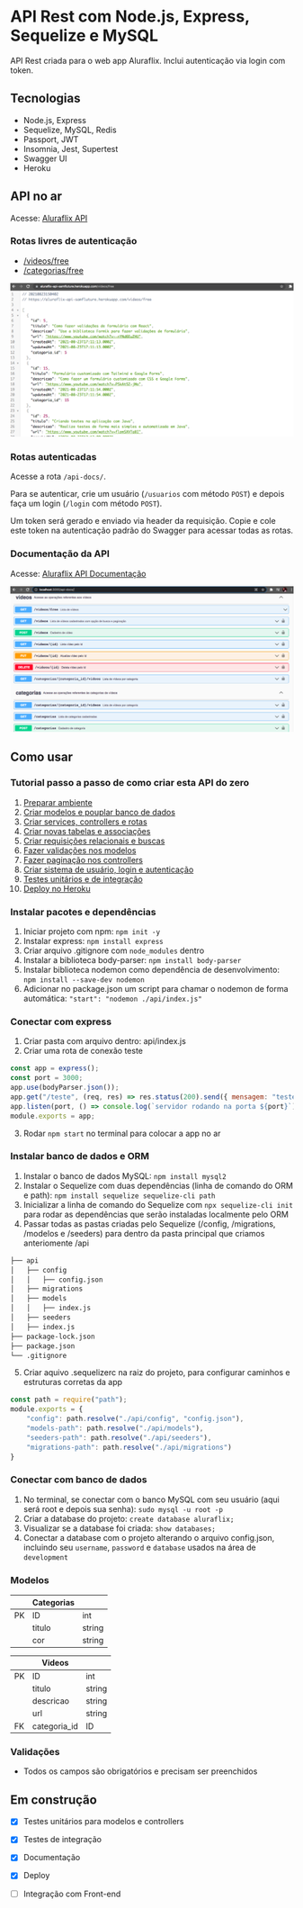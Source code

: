 # API Rest com Node.js, Express, Sequelize e MySQL

API Rest criada para o web app Aluraflix. Inclui autenticação via login com token.

## Tecnologias

- Node.js, Express
- Sequelize, MySQL, Redis
- Passport, JWT
- Insomnia, Jest, Supertest
- Swagger UI
- Heroku

## API no ar

Acesse: [Aluraflix API](https://aluraflix-api-samfluture.herokuapp.com/)

### Rotas livres de autenticação

- [/videos/free](https://aluraflix-api-samfluture.herokuapp.com/videos/free)
- [/categorias/free](https://aluraflix-api-samfluture.herokuapp.com/categorias/free)

![json](https://github.com/samantafluture/aluraflix-api/blob/main/public/json.png?raw=true)

### Rotas autenticadas

Acesse a rota `/api-docs/`.

Para se autenticar, crie um usuário (`/usuarios` com método `POST`) e depois faça um login (`/login` com método `POST`).

Um token será gerado e enviado via header da requisição. Copie e cole este token na autenticação padrão do Swagger para acessar todas as rotas.

### Documentação da API

Acesse: [Aluraflix API Documentação](https://aluraflix-api-samfluture.herokuapp.com/api-docs/)

![swagger](https://github.com/samantafluture/aluraflix-api/blob/main/public/swagger.png?raw=true)

## Como usar

### Tutorial passo a passo de como criar esta API do zero

1. [Preparar ambiente](https://github.com/samantafluture/aluraflix-api/blob/main/public/tutorial/01-PrepararAmbiente.md)
2. [Criar modelos e pouplar banco de dados](https://github.com/samantafluture/aluraflix-api/blob/main/public/tutorial/02-CriarModelosPopularBanco.md)
3. [Criar services, controllers e rotas](https://github.com/samantafluture/aluraflix-api/blob/main/public/tutorial/03-CriarServicesControllersRotas.md)
4. [Criar novas tabelas e associações](https://github.com/samantafluture/aluraflix-api/blob/main/public/tutorial/04-CriarNovasTabelasAssociacoes.md)
5. [Criar requisições relacionais e buscas](https://github.com/samantafluture/aluraflix-api/blob/main/public/tutorial/05-CriarRequisicoesRelacionaisBuscas.md)
6. [Fazer validações nos modelos](https://github.com/samantafluture/aluraflix-api/blob/main/public/tutorial/06-FazerValidacoesModelos.md)
7. [Fazer paginação nos controllers](https://github.com/samantafluture/aluraflix-api/blob/main/public/tutorial/07-FazerPaginacaoControllers.md)
8. [Criar sistema de usuário, login e autenticação](https://github.com/samantafluture/aluraflix-api/blob/main/public/tutorial/08-CriarUsuariosLoginAutenticacao.md)
9. [Testes unitários e de integração](https://github.com/samantafluture/aluraflix-api/blob/main/public/tutorial/09-TestesUnitariosIntegracao.md)
10. [Deploy no Heroku](https://github.com/samantafluture/aluraflix-api/blob/main/public/tutorial/10-DeployHeroku.md)

### Instalar pacotes e dependências

1. Iniciar projeto com npm: `npm init -y`
2. Instalar express: `npm install express`
3. Criar arquivo .gitignore com `node_modules` dentro
4. Instalar a biblioteca body-parser: `npm install body-parser`
5. Instalar biblioteca nodemon como dependência de desenvolvimento: `npm install --save-dev nodemon`
6. Adicionar no package.json um script para chamar o nodemon de forma automática: `"start": "nodemon ./api/index.js"`

### Conectar com express

1. Criar pasta com arquivo dentro: api/index.js
2. Criar uma rota de conexão teste

```javascript
const app = express();
const port = 3000;
app.use(bodyParser.json());
app.get("/teste", (req, res) => res.status(200).send({ mensagem: "teste api" }));
app.listen(port, () => console.log(`servidor rodando na porta ${port}`));
module.exports = app;
```
3. Rodar `npm start` no terminal para colocar a app no ar

### Instalar banco de dados e ORM

1. Instalar o banco de dados MySQL: `npm install mysql2`
2. Instalar o Sequelize com duas dependências (linha de comando do ORM e path): `npm install sequelize sequelize-cli path`
3. Inicializar a linha de comando do Sequelize com `npx sequelize-cli init` para rodar as dependências que serão instaladas localmente pelo ORM
4. Passar todas as pastas criadas pelo Sequelize (/config, /migrations, /modelos e /seeders) para dentro da pasta principal que criamos anteriomente /api

```bash
├── api
│   ├── config
│   │   ├── config.json
│   ├── migrations
│   ├── models
│   │   ├── index.js
│   ├── seeders
│   ├── index.js
├── package-lock.json
├── package.json
└── .gitignore
```

5. Criar aquivo .sequelizerc na raiz do projeto, para configurar caminhos e estruturas corretas da app

```javascript
const path = require("path");
module.exports = {
    "config": path.resolve("./api/config", "config.json"),
    "models-path": path.resolve("./api/models"),
    "seeders-path": path.resolve("./api/seeders"),
    "migrations-path": path.resolve("./api/migrations")
}
```

### Conectar com banco de dados

1. No terminal, se conectar com o banco MySQL com seu usuário (aqui será root e depois sua senha): `sudo mysql -u root -p`
2. Criar a database do projeto: `create database aluraflix;`
3. Visualizar se a database foi criada: `show databases;`
4. Conectar a database com o projeto alterando o arquivo config.json, incluindo seu `username`, `password` e `database` usados na área de `development`

### Modelos

|    | Categorias |        |
|----|------------|--------|
| PK | ID         | int    |
|    | titulo     | string |
|    | cor        | string |

|    | Videos       |        |
|----|--------------|--------|
| PK | ID           | int    |
|    | titulo       | string |
|    | descricao    | string |
|    | url          | string |
| FK | categoria_id | ID     |

### Validações

- Todos os campos são obrigatórios e precisam ser preenchidos

## Em construção

- [x] Testes unitários para modelos e controllers
- [x] Testes de integração
- [x] Documentação
- [x] Deploy
- [ ] Integração com Front-end

